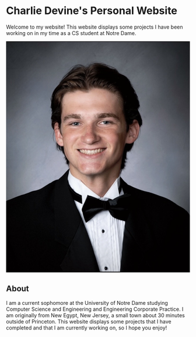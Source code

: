 # Charlie Devine's Personal Website

Welcome to my website! This website displays some projects I have been working on in my time as a CS student at Notre Dame.


![my headshot](https://github.com/charlesdevine/charlesdevine.github.io/blob/main/IMG_1521.jpeg)
## About

I am a current sophomore at the University of Notre Dame studying Computer Science and Engineering and Engineering Corporate Practice. I am originally from New Egypt, New Jersey, a small town about 30 minutes outside of Princeton. This website displays some projects that I have completed and that I am currently working on, so I hope you enjoy!
